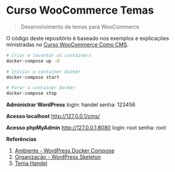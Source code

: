 # Curso WooCommerce Temas
> Desenvolvimento de temas para WooCommerce

O código deste repositório é baseado nos exemplos e explicações ministradas no [Curso WooCommerce Como CMS](https://www.origamid.com/curso/woocommerce-como-cms). 

```bash
# Criar e levantar os containers
docker-compose up -d

# Iniciar o container Docker
docker-compose start

# Parar o container Docker
docker-compose stop
```

**Administrar WordPress**
login: handel
senha: 123456

**Acesso localhost**
http://127.0.0.1/cms/

**Acesso phpMyAdmin**
http://127.0.0.1:8080
login: root
senha: root

**Referências**
1. [Ambiente - WordPress Docker Compose](https://github.com/nezhar/wordpress-docker-compose)
2. [Organização - WordPress Skeleton](https://github.com/markjaquith/WordPress-Skeleton)
3. [Tema Handel](https://www.origamid.com/curso/woocommerce-como-cms)